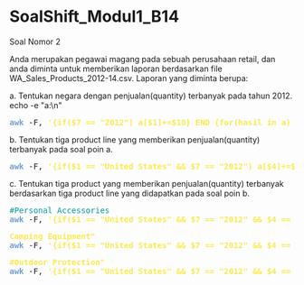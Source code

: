 # SoalShift_Modul1_B14


Soal Nomor 2

Anda merupakan pegawai magang pada sebuah perusahaan retail, dan anda diminta
untuk memberikan laporan berdasarkan file WA_Sales_Products_2012-14.csv.
Laporan yang diminta berupa:

  a. Tentukan negara dengan penjualan(quantity) terbanyak pada tahun
    2012.
echo -e  "a:\n"

<pre><font color="#729FCF"><b>awk</b></font> -F, <font color="#FCE94F"><b>&apos;{if($7 == &quot;2012&quot;) a[$1]+=$10} END {for(hasil in a) {print a[hasil],hasil}}&apos;</b></font> WA_Sales_Products_2012-14.csv <font color="#4E9A06">|</font> sort -nr <font color="#4E9A06">|</font><font color="#729FCF"><b>awk</b></font> <font color="#FCE94F"><b>&apos;NR == 1 {print $2,$3}&apos;</b></font></pre>

  b. Tentukan tiga product line yang memberikan penjualan(quantity)
  terbanyak pada soal poin a.
<pre><font color="#729FCF"><b>awk</b></font> -F, <font color="#FCE94F"><b>&apos;{if($1 == &quot;United States&quot; &amp;&amp; $7 == &quot;2012&quot;) a[$4]+=$10} END {for(hasil in a) {print a[hasil],hasil}}&apos;</b></font> WA_Sales_Products_2012-14.csv <font color="#4E9A06">|</font> sort -nr <font color="#4E9A06">|</font> <font color="#729FCF"><b>awk</b></font> <font color="#FCE94F"><b>&apos;NR &lt;= 3 {print $2,$3}'</b></font></pre>

  c. Tentukan tiga product yang memberikan penjualan(quantity)
terbanyak berdasarkan tiga product line yang didapatkan pada soal
poin b.

  <pre><font color="#06989A">#Personal Accessories</font>
<font color="#729FCF"><b>awk</b></font> -F, <font color="#FCE94F"><b>&apos;{if($1 == &quot;United States&quot; &amp;&amp; $7 == &quot;2012&quot; &amp;&amp; $4 == &quot;Personal Accessories&quot;) a[$6]+=$10} END {for(hasil in a) {print a[hasil],hasil}}&apos;</b></font> WA_Sales_Products_2012-14.csv | sort -nr | awk 'NR <=3 {print $2,$3,$4}'</pre>
  
  <pre><font color="#FCE94F"><b>Camping Equipment&quot;</b></font>
<font color="#729FCF"><b>awk</b></font> -F, <font color="#FCE94F"><b>&apos;{if($1 == &quot;United States&quot; &amp;&amp; $7 == &quot;2012&quot; &amp;&amp; $4 == &quot;#Camping Equipment&quot;) a[$6]+=$10} END {for(hasil in a) {print a[hasil],hasil}}&apos;</b></font> WA_Sales_Products_2012-14.csv | sort -nr | awk 'NR <= 3 {print $2,$3,$4}'</pre>
 
 <pre><font color="#FCE94F"><b>#Outdoor Protection&quot;</b></font> 
<font color="#729FCF"><b>awk</b></font> -F, <font color="#FCE94F"><b>&apos;{if($1 == &quot;United States&quot; &amp;&amp; $7 == &quot;2012&quot; &amp;&amp; $4 == &quot;Outdoor Protection&quot;) a[$6]+=$10} END {for(hasil in a) {print a[hasil],hasil}}&apos;</b></font> WA_Sales_Products_2012-14.csv | sort -nr | awk 'NR <= 3 {print $2,$3,$4}'</pre>
